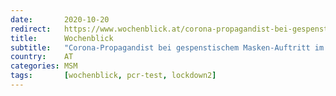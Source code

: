 ```yaml
---
date:       2020-10-20
redirect:   https://www.wochenblick.at/corona-propagandist-bei-gespenstischem-masken-auftritt-im-orf-entlarvt/
title:      Wochenblick
subtitle:   "Corona-Propagandist bei gespenstischem Masken-Auftritt im ORF entlarvt"
country:    AT
categories: MSM
tags:       [wochenblick, pcr-test, lockdown2]
---
```

